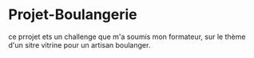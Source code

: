 # Projet-Boulangerie

ce prrojet ets un challenge que m'a soumis mon formateur, sur le thème d'un sitre vitrine pour un artisan boulanger.
